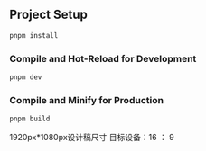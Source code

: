 ## Project Setup

```sh
pnpm install
```

### Compile and Hot-Reload for Development

```sh
pnpm dev
```

### Compile and Minify for Production

```sh
pnpm build
```

1920px*1080px设计稿尺寸
目标设备：16 ： 9
